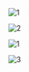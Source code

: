![1](https://github.com/eraybahcegulu/todo-app-angular/assets/84785201/ab27004b-81ee-4240-b935-0fe29b090b3c)

![2](https://github.com/eraybahcegulu/todo-app-angular/assets/84785201/d5c6a8b6-24c8-4141-894b-1245195a20dc)

![1](https://github.com/eraybahcegulu/Noteify/assets/84785201/b852da58-2e37-408d-a221-234fc5490689)

![3](https://github.com/eraybahcegulu/todo-app-angular/assets/84785201/76c4af73-e466-4e5a-aad9-6d96d8c57512)
